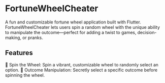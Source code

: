 # FortuneWheelCheater
A fun and customizable fortune wheel application built with Flutter. FortuneWheelCheater lets users spin a random wheel with the unique ability to manipulate the outcome—perfect for adding a twist to games, decision-making, or pranks.

## Features
🎡 Spin the Wheel: Spin a vibrant, customizable wheel to randomly select an option.
🎯 Outcome Manipulation: Secretly select a specific outcome before spinning the wheel.
